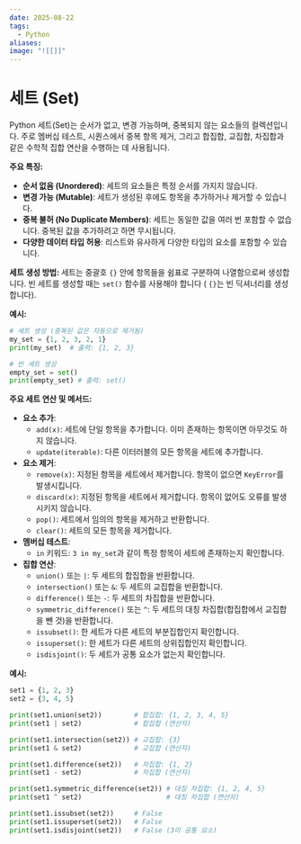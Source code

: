 ```yaml
---
date: 2025-08-22
tags:
  - Python
aliases:
image: "![[]]"
---
```


# 세트 (Set)

Python 세트(Set)는 순서가 없고, 변경 가능하며, 중복되지 않는 요소들의 컬렉션입니다. 주로 멤버십 테스트, 시퀀스에서 중복 항목 제거, 그리고 합집합, 교집합, 차집합과 같은 수학적 집합 연산을 수행하는 데 사용됩니다.

**주요 특징:**
*   **순서 없음 (Unordered)**: 세트의 요소들은 특정 순서를 가지지 않습니다.
*   **변경 가능 (Mutable)**: 세트가 생성된 후에도 항목을 추가하거나 제거할 수 있습니다.
*   **중복 불허 (No Duplicate Members)**: 세트는 동일한 값을 여러 번 포함할 수 없습니다. 중복된 값을 추가하려고 하면 무시됩니다.
*   **다양한 데이터 타입 허용**: 리스트와 유사하게 다양한 타입의 요소를 포함할 수 있습니다.

**세트 생성 방법:**
세트는 중괄호 `{}` 안에 항목들을 쉼표로 구분하여 나열함으로써 생성합니다. 빈 세트를 생성할 때는 `set()` 함수를 사용해야 합니다 ( `{}`는 빈 딕셔너리를 생성합니다).

**예시:**
```python
# 세트 생성 (중복된 값은 자동으로 제거됨)
my_set = {1, 2, 3, 2, 1}
print(my_set)  # 출력: {1, 2, 3}

# 빈 세트 생성
empty_set = set()
print(empty_set) # 출력: set()
```

**주요 세트 연산 및 메서드:**
*   **요소 추가**:
    *   `add(x)`: 세트에 단일 항목을 추가합니다. 이미 존재하는 항목이면 아무것도 하지 않습니다.
    *   `update(iterable)`: 다른 이터러블의 모든 항목을 세트에 추가합니다.
*   **요소 제거**:
    *   `remove(x)`: 지정된 항목을 세트에서 제거합니다. 항목이 없으면 `KeyError`를 발생시킵니다.
    *   `discard(x)`: 지정된 항목을 세트에서 제거합니다. 항목이 없어도 오류를 발생시키지 않습니다.
    *   `pop()`: 세트에서 임의의 항목을 제거하고 반환합니다.
    *   `clear()`: 세트의 모든 항목을 제거합니다.
*   **멤버십 테스트**:
    *   `in` 키워드: `3 in my_set`과 같이 특정 항목이 세트에 존재하는지 확인합니다.
*   **집합 연산**:
    *   `union()` 또는 `|`: 두 세트의 합집합을 반환합니다.
    *   `intersection()` 또는 `&`: 두 세트의 교집합을 반환합니다.
    *   `difference()` 또는 `-`: 두 세트의 차집합을 반환합니다.
    *   `symmetric_difference()` 또는 `^`: 두 세트의 대칭 차집합(합집합에서 교집합을 뺀 것)을 반환합니다.
    *   `issubset()`: 한 세트가 다른 세트의 부분집합인지 확인합니다.
    *   `issuperset()`: 한 세트가 다른 세트의 상위집합인지 확인합니다.
    *   `isdisjoint()`: 두 세트가 공통 요소가 없는지 확인합니다.

**예시:**
```python
set1 = {1, 2, 3}
set2 = {3, 4, 5}

print(set1.union(set2))        # 합집합: {1, 2, 3, 4, 5}
print(set1 | set2)             # 합집합 (연산자)

print(set1.intersection(set2)) # 교집합: {3}
print(set1 & set2)             # 교집합 (연산자)

print(set1.difference(set2))   # 차집합: {1, 2}
print(set1 - set2)             # 차집합 (연산자)

print(set1.symmetric_difference(set2)) # 대칭 차집합: {1, 2, 4, 5}
print(set1 ^ set2)                     # 대칭 차집합 (연산자)

print(set1.issubset(set2))     # False
print(set1.issuperset(set2))   # False
print(set1.isdisjoint(set2))   # False (3이 공통 요소)
```